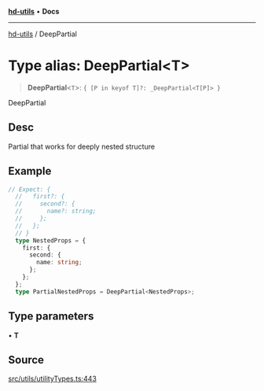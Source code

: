 [**hd-utils**](../README.md) • **Docs**

***

[hd-utils](../globals.md) / DeepPartial

# Type alias: DeepPartial\<T\>

> **DeepPartial**\<`T`\>: `{ [P in keyof T]?: _DeepPartial<T[P]> }`

DeepPartial

## Desc

Partial that works for deeply nested structure

## Example

```ts
// Expect: {
  //   first?: {
  //     second?: {
  //       name?: string;
  //     };
  //   };
  // }
  type NestedProps = {
    first: {
      second: {
        name: string;
      };
    };
  };
  type PartialNestedProps = DeepPartial<NestedProps>;
```

## Type parameters

• **T**

## Source

[src/utils/utilityTypes.ts:443](https://github.com/AhmadHddad/h-utils/blob/5c76ff5de068cee019fc632d9da2e395721bb48f/src/utils/utilityTypes.ts#L443)
